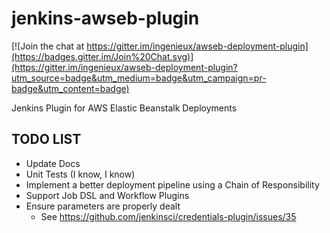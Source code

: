 # jenkins-awseb-plugin

[![Join the chat at https://gitter.im/ingenieux/awseb-deployment-plugin](https://badges.gitter.im/Join%20Chat.svg)](https://gitter.im/ingenieux/awseb-deployment-plugin?utm_source=badge&utm_medium=badge&utm_campaign=pr-badge&utm_content=badge)

Jenkins Plugin for AWS Elastic Beanstalk Deployments

## TODO LIST

  * Update Docs
  * Unit Tests (I know, I know)
  * Implement a better deployment pipeline using a Chain of Responsibility
  * Support Job DSL and Workflow Plugins
  * Ensure parameters are properly dealt
    * See https://github.com/jenkinsci/credentials-plugin/issues/35
